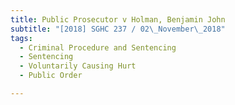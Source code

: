 ```yaml
---
title: Public Prosecutor v Holman, Benjamin John 
subtitle: "[2018] SGHC 237 / 02\_November\_2018"
tags:
  - Criminal Procedure and Sentencing
  - Sentencing
  - Voluntarily Causing Hurt
  - Public Order

---
```


